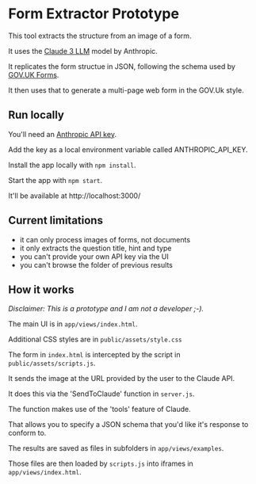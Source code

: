 # Form Extractor Prototype

This tool extracts the structure from an image of a form.

It uses the [Claude 3 LLM](https://claude.ai) model by Anthropic.

It replicates the form structue in JSON, following the schema used by [GOV.UK Forms](https://www.forms.service.gov.uk/).

It then uses that to generate a multi-page web form in the GOV.Uk style.

## Run locally

You'll need an [Anthropic API key](https://www.anthropic.com/api).

Add the key as a local environment variable called ANTHROPIC_API_KEY.

Install the app locally with `npm install`.

Start the app with `npm start`.

It'll be available at http://localhost:3000/

## Current limitations

- it can only process images of forms, not documents
- it only extracts the question title, hint and type
- you can't provide your own API key via the UI
- you can't browse the folder of previous results

## How it works

*Disclaimer: This is a prototype and I am not a developer ;-).*

The main UI is in `app/views/index.html`.

Additional CSS styles are in `public/assets/style.css`

The form in `index.html` is intercepted by the script in `public/assets/scripts.js`.

It sends the image at the URL provided by the user to the Claude API.

It does this via the 'SendToClaude' function in `server.js`.

The function makes use of the 'tools' feature of Claude.

That allows you to specify a JSON schema that you'd like it's response to conform to.

The results are saved as files in subfolders in `app/views/examples`.

Those files are then loaded by `scripts.js` into iframes in `app/views/index.html`.

